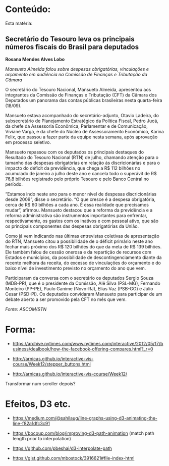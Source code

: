 # Conteúdo: 

Esta matéria:

## Secretário do Tesouro leva os principais números fiscais do Brasil para deputados

__Rosana Mendes Alves Lobo__

*Mansueto Almeida falou sobre despesas obrigatórias, vinculações e orçamento em audiência na Comissão de Finanças e Tributação da Câmara*

O secretário do Tesouro Nacional, Mansueto Almeida, apresentou aos integrantes da Comissão de Finanças e Tributação (CFT) da Câmara dos Deputados um panorama das contas públicas brasileiras nesta quarta-feira (18/09).

Mansueto estava acompanhado do secretário-adjunto, Otavio Ladeira, do subsecretário de Planejamento Estratégico da Política Fiscal, Pedro Jucá, da chefe da Assessoria Econômica, Parlamentar e de Comunicação, Viviane Varga, e da chefe do Núcleo de Assessoramento Econômico, Karina Felix, que passou a fazer parte da equipe nesta semana, após aprovação em processo seletivo. 

Mansueto repassou com os deputados os principais destaques do Resultado do Tesouro Nacional (RTN) de julho, chamando atenção para o tamanho das despesas obrigatórias em relação às discricionárias e para o impacto do déficit da previdência, que chega a R$ 112 bilhões no acumulado de janeiro a julho deste ano e cancela todo o superávit de R$ 76,8 bilhões registrado pelo próprio Tesouro e pelo Banco Central no período. 

“Estamos indo neste ano para o menor nível de despesas discricionárias desde 2009”, disse o secretário. “O que cresce é a despesa obrigatória, cerca de R$ 60 bilhões a cada ano. É essa realidade que precisamos mudar”, afirmou. Mansueto destacou que a reforma da previdência e a reforma administrativa são instrumentos importantes para enfrentar, respectivamente, os gastos com os inativos e com pessoal ativo, que são os principais componentes das despesas obrigatórias da União. 

Como já vem indicando nas últimas entrevistas coletivas de apresentação do RTN, Mansueto citou a possibilidade de o déficit primário neste ano fechar mais próximo dos R$ 120 bilhões do que da meta de R$ 139 bilhões. Ele também falou de cessão onerosa e da repartição de recursos com Estados e municípios, da possibilidade de descontingenciamento diante da recente melhora da receita, do excesso de vinculações do orçamento e do baixo nível de investimento previsto no orçamento do ano que vem.

Participaram da conversa com o secretário os deputados Sergio Souza (MDB-PR), que é o presidente da Comissão, Alê Silva (PSL-MG), Fernando Monteiro (PP-PE), Paulo Ganime (Novo-RJ), Elias Vaz (PSB-GO) e Júlio Cesar (PSD-PI). Os deputados convidaram Mansueto para participar de um debate aberto a ser promovido pela CFT no mês que vem.

*Fonte: ASCOM/STN*

# Forma:

* https://archive.nytimes.com/www.nytimes.com/interactive/2012/05/17/business/dealbook/how-the-facebook-offering-compares.html?_r=0

* http://arnicas.github.io/interactive-vis-course/Week12/stepper_buttons.html

* http://arnicas.github.io/interactive-vis-course/Week12/

Transformar num scroller depois?

# Efeitos, D3 etc.

* https://medium.com/@sahilaug/line-graphs-using-d3-animating-the-line-f82a1dfc3c91

* https://bocoup.com/blog/improving-d3-path-animation (match path length prior to interpolation)

* https://github.com/pbeshai/d3-interpolate-path

* https://gist.github.com/mbostock/3916621#file-index-html